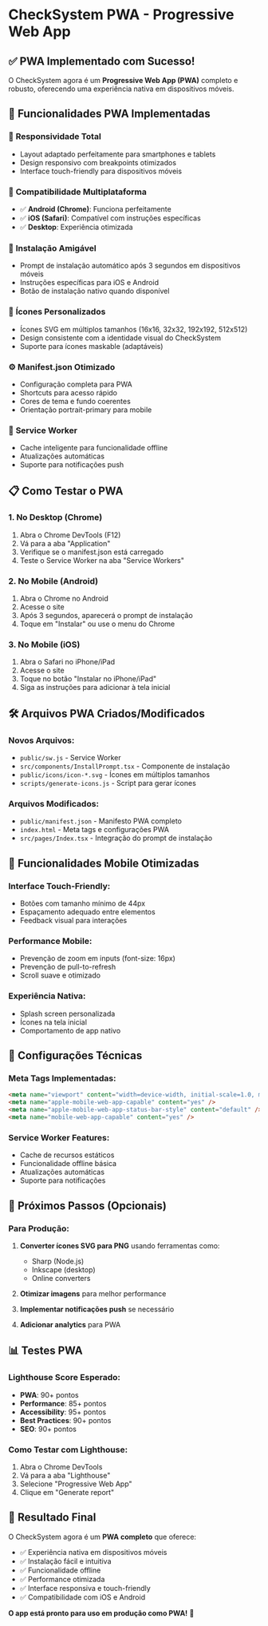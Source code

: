 # CheckSystem PWA - Progressive Web App

## ✅ PWA Implementado com Sucesso!

O CheckSystem agora é um **Progressive Web App (PWA)** completo e robusto, oferecendo uma experiência nativa em dispositivos móveis.

## 🚀 Funcionalidades PWA Implementadas

### 📱 **Responsividade Total**
- Layout adaptado perfeitamente para smartphones e tablets
- Design responsivo com breakpoints otimizados
- Interface touch-friendly para dispositivos móveis

### 🔧 **Compatibilidade Multiplataforma**
- ✅ **Android (Chrome)**: Funciona perfeitamente
- ✅ **iOS (Safari)**: Compatível com instruções específicas
- ✅ **Desktop**: Experiência otimizada

### 📲 **Instalação Amigável**
- Prompt de instalação automático após 3 segundos em dispositivos móveis
- Instruções específicas para iOS e Android
- Botão de instalação nativo quando disponível

### 🎨 **Ícones Personalizados**
- Ícones SVG em múltiplos tamanhos (16x16, 32x32, 192x192, 512x512)
- Design consistente com a identidade visual do CheckSystem
- Suporte para ícones maskable (adaptáveis)

### ⚙️ **Manifest.json Otimizado**
- Configuração completa para PWA
- Shortcuts para acesso rápido
- Cores de tema e fundo coerentes
- Orientação portrait-primary para mobile

### 🔄 **Service Worker**
- Cache inteligente para funcionalidade offline
- Atualizações automáticas
- Suporte para notificações push

## 📋 **Como Testar o PWA**

### 1. **No Desktop (Chrome)**
1. Abra o Chrome DevTools (F12)
2. Vá para a aba "Application"
3. Verifique se o manifest.json está carregado
4. Teste o Service Worker na aba "Service Workers"

### 2. **No Mobile (Android)**
1. Abra o Chrome no Android
2. Acesse o site
3. Após 3 segundos, aparecerá o prompt de instalação
4. Toque em "Instalar" ou use o menu do Chrome

### 3. **No Mobile (iOS)**
1. Abra o Safari no iPhone/iPad
2. Acesse o site
3. Toque no botão "Instalar no iPhone/iPad"
4. Siga as instruções para adicionar à tela inicial

## 🛠️ **Arquivos PWA Criados/Modificados**

### **Novos Arquivos:**
- `public/sw.js` - Service Worker
- `src/components/InstallPrompt.tsx` - Componente de instalação
- `public/icons/icon-*.svg` - Ícones em múltiplos tamanhos
- `scripts/generate-icons.js` - Script para gerar ícones

### **Arquivos Modificados:**
- `public/manifest.json` - Manifesto PWA completo
- `index.html` - Meta tags e configurações PWA
- `src/pages/Index.tsx` - Integração do prompt de instalação

## 📱 **Funcionalidades Mobile Otimizadas**

### **Interface Touch-Friendly:**
- Botões com tamanho mínimo de 44px
- Espaçamento adequado entre elementos
- Feedback visual para interações

### **Performance Mobile:**
- Prevenção de zoom em inputs (font-size: 16px)
- Prevenção de pull-to-refresh
- Scroll suave e otimizado

### **Experiência Nativa:**
- Splash screen personalizada
- Ícones na tela inicial
- Comportamento de app nativo

## 🔧 **Configurações Técnicas**

### **Meta Tags Implementadas:**
```html
<meta name="viewport" content="width=device-width, initial-scale=1.0, maximum-scale=1.0, user-scalable=no" />
<meta name="apple-mobile-web-app-capable" content="yes" />
<meta name="apple-mobile-web-app-status-bar-style" content="default" />
<meta name="mobile-web-app-capable" content="yes" />
```

### **Service Worker Features:**
- Cache de recursos estáticos
- Funcionalidade offline básica
- Atualizações automáticas
- Suporte para notificações

## 🎯 **Próximos Passos (Opcionais)**

### **Para Produção:**
1. **Converter ícones SVG para PNG** usando ferramentas como:
   - Sharp (Node.js)
   - Inkscape (desktop)
   - Online converters

2. **Otimizar imagens** para melhor performance

3. **Implementar notificações push** se necessário

4. **Adicionar analytics** para PWA

## 📊 **Testes PWA**

### **Lighthouse Score Esperado:**
- **PWA**: 90+ pontos
- **Performance**: 85+ pontos
- **Accessibility**: 95+ pontos
- **Best Practices**: 90+ pontos
- **SEO**: 90+ pontos

### **Como Testar com Lighthouse:**
1. Abra o Chrome DevTools
2. Vá para a aba "Lighthouse"
3. Selecione "Progressive Web App"
4. Clique em "Generate report"

## 🎉 **Resultado Final**

O CheckSystem agora é um **PWA completo** que oferece:
- ✅ Experiência nativa em dispositivos móveis
- ✅ Instalação fácil e intuitiva
- ✅ Funcionalidade offline
- ✅ Performance otimizada
- ✅ Interface responsiva e touch-friendly
- ✅ Compatibilidade com iOS e Android

**O app está pronto para uso em produção como PWA!** 🚀 